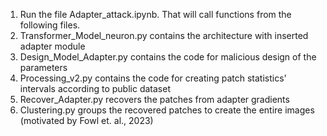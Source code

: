 1. Run the file Adapter_attack.ipynb. That will call functions from the following files.
2. Transformer_Model_neuron.py contains the architecture with inserted adapter module
3. Design_Model_Adapter.py contains the code for malicious design of the parameters
4. Processing_v2.py contains the code for creating patch statistics' intervals according to public dataset
5. Recover_Adapter.py recovers the patches from adapter gradients
6. Clustering.py groups the recovered patches to create the entire images (motivated by Fowl et. al., 2023)
